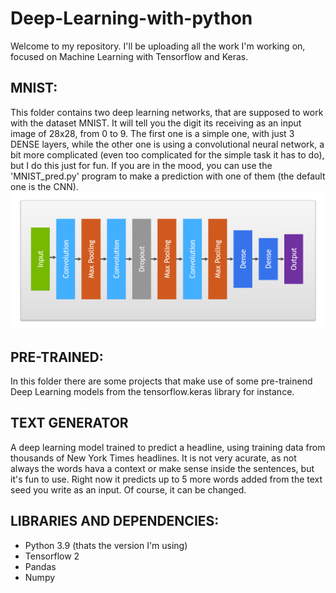 # Deep-Learning-with-python
Welcome to my repository. I'll be uploading all the work I'm working on, focused on Machine Learning with Tensorflow and Keras.

## MNIST:
This folder contains two deep learning networks, that are supposed to work with the dataset MNIST. It will tell you the digit its receiving as an input image of 28x28, from 0 to 9. The first one is a simple one, with just 3 DENSE layers, while the other one is using a convolutional neural network, a bit more complicated (even too complicated for the simple task it has to do), but I do this just for fun.
If you are in the mood, you can use the 'MNIST_pred.py' program to make a prediction with one of them (the default one is the CNN).
![alt text](https://github.com/Josgonmar/Deep-Learning-and-python/blob/main/Readme_files/Captura.PNG?raw=true)
## PRE-TRAINED:
In this folder there are some projects that make use of some pre-trainend Deep Learning models from the tensorflow.keras library for instance.
## TEXT GENERATOR
A deep learning model trained to predict a headline, using training data from thousands of New York Times headlines.
It is not very acurate, as not always the words hava a context or make sense inside the sentences, but it's fun to use.
Right now it predicts up to 5 more words added from the text seed you write as an input. Of course, it can be changed.
## LIBRARIES AND DEPENDENCIES:
- Python 3.9 (thats the version I'm using)
- Tensorflow 2
- Pandas
- Numpy

